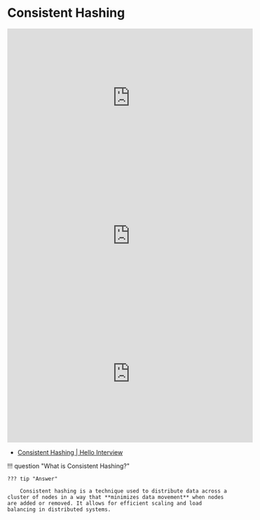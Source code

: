 # Consistent Hashing

<iframe width="560" height="315" src="https://www.youtube.com/embed/vccwdhfqIrI?si=et5ZHFJYK0ksq2KY" title="YouTube video player" frameborder="0" allow="accelerometer; autoplay; clipboard-write; encrypted-media; gyroscope; picture-in-picture; web-share" referrerpolicy="strict-origin-when-cross-origin" allowfullscreen></iframe>

<iframe width="560" height="315" src="https://www.youtube.com/embed/Qd9tJ3H_hPE?si=MVM3FXDCRkpMO4KJ&amp;start=268" title="YouTube video player" frameborder="0" allow="accelerometer; autoplay; clipboard-write; encrypted-media; gyroscope; picture-in-picture; web-share" referrerpolicy="strict-origin-when-cross-origin" allowfullscreen></iframe>

<iframe width="560" height="315" src="https://www.youtube.com/embed/UF9Iqmg94tk?si=MxjLaB7H74sjuei4" title="YouTube video player" frameborder="0" allow="accelerometer; autoplay; clipboard-write; encrypted-media; gyroscope; picture-in-picture; web-share" referrerpolicy="strict-origin-when-cross-origin" allowfullscreen></iframe>

- [Consistent Hashing | Hello Interview](https://www.hellointerview.com/learn/system-design/deep-dives/consistent-hashing)


!!! question "What is Consistent Hashing?"

    ??? tip "Answer"

        Consistent hashing is a technique used to distribute data across a cluster of nodes in a way that **minimizes data movement** when nodes are added or removed. It allows for efficient scaling and load balancing in distributed systems.